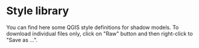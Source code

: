 # Style library

You can find here some QGIS style definitions for shadow models. To download individual files only, click on "Raw" button and then right-click to "Save as ...". 

